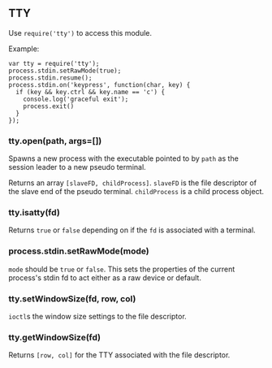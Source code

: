 ## TTY

Use `require('tty')` to access this module.

Example:

    var tty = require('tty');
    process.stdin.setRawMode(true);
    process.stdin.resume();
    process.stdin.on('keypress', function(char, key) {
      if (key && key.ctrl && key.name == 'c') {
        console.log('graceful exit');
        process.exit()
      }
    });



### tty.open(path, args=[])

Spawns a new process with the executable pointed to by `path` as the session
leader to a new pseudo terminal.

Returns an array `[slaveFD, childProcess]`. `slaveFD` is the file descriptor
of the slave end of the pseudo terminal. `childProcess` is a child process
object.


### tty.isatty(fd)

Returns `true` or `false` depending on if the `fd` is associated with a
terminal.


### process.stdin.setRawMode(mode)

`mode` should be `true` or `false`. This sets the properties of the current
process's stdin fd to act either as a raw device or default.


### tty.setWindowSize(fd, row, col)

`ioctl`s the window size settings to the file descriptor.


### tty.getWindowSize(fd)

Returns `[row, col]` for the TTY associated with the file descriptor.



